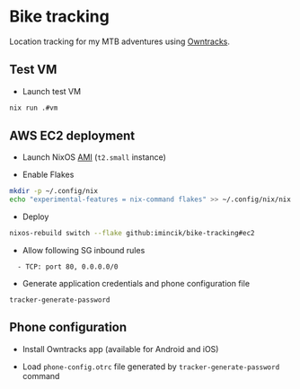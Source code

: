 # Bike tracking

Location tracking for my MTB adventures using [Owntracks](https://owntracks.org/).


## Test VM

* Launch test VM
```bash
nix run .#vm
```


## AWS EC2 deployment

* Launch NixOS [AMI](https://nixos.github.io/amis/) (`t2.small` instance)

* Enable Flakes
```bash
mkdir -p ~/.config/nix
echo "experimental-features = nix-command flakes" >> ~/.config/nix/nix.conf
```

* Deploy
```bash
nixos-rebuild switch --flake github:imincik/bike-tracking#ec2
```

* Allow following SG inbound rules
```
  - TCP: port 80, 0.0.0.0/0
```

* Generate application credentials and phone configuration file
```
tracker-generate-password
```


## Phone configuration

* Install Owntracks app (available for Android and iOS)

* Load `phone-config.otrc` file generated by
  `tracker-generate-password` command
